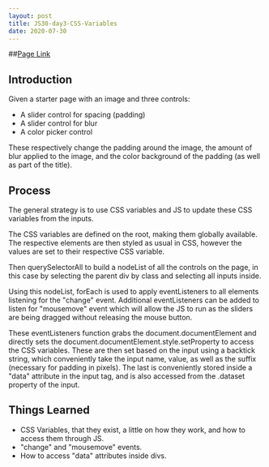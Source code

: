 ```yaml
---
layout: post
title: JS30-day3-CSS-Variables
date: 2020-07-30
---
```


##[Page Link](http://www.bkung.com/projects/03/cssvariables.html)

## Introduction

Given a starter page with an image and three controls: 
- A slider control for spacing (padding)
- A slider control for blur
- A color picker control

These respectively change the padding around the image, the amount of blur applied to the image, and the color background of the padding (as well as part of the title).

## Process

The general strategy is to use CSS variables and JS to update these CSS variables from the inputs. 

The CSS variables are defined on the root, making them globally available. The respective elements are then styled as usual in CSS, however the values are set to their respective CSS variable.

Then querySelectorAll to build a nodeList of all the controls on the page, in this case by selecting the parent div by class and selecting all inputs inside. 

Using this nodeList, forEach is used to apply eventListeners to all elements listening for the "change" event. Additional eventListeners can be added to listen for "mousemove" event which will allow the JS to run as the sliders are being dragged without releasing the mouse button.

These eventListeners function grabs the document.documentElement and directly sets the document.documentElement.style.setProperty to access the CSS variables. These are then set based on the input using a backtick string, which conveniently take the input name, value, as well as the suffix (necessary for padding in pixels). The last is conveniently stored inside a "data" attribute in the input tag, and is also accessed from the .dataset property of the input. 

## Things Learned

- CSS Variables, that they exist, a little on how they work, and how to access them through JS.
- "change" and "mousemove" events.
- How to access "data" attributes inside divs. 


